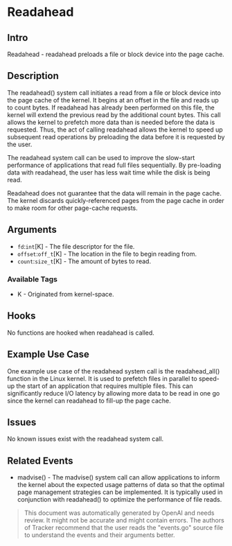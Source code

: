 
# Readahead

## Intro
Readahead - readahead preloads a file or block device into the page cache.

## Description
The readahead() system call initiates a read from a file or block device into the page cache of the kernel. It begins at an offset in the file and reads up to count bytes. If readahead has already been performed on this file, the kernel will extend the previous read by the additional count bytes. This call allows the kernel to prefetch more data than is needed before the data is requested. Thus, the act of calling readahead allows the kernel to speed up subsequent read operations by preloading the data before it is requested by the user.

The readahead system call can be used to improve the slow-start performance of applications that read full files sequentially. By pre-loading data with readahead, the user has less wait time while the disk is being read.

Readahead does not guarantee that the data will remain in the page cache. The kernel discards quickly-referenced pages from the page cache in order to make room for other page-cache requests.

## Arguments
* `fd`:`int`[K] - The file descriptor for the file. 
* `offset`:`off_t`[K] - The location in the file to begin reading from. 
* `count`:`size_t`[K] - The amount of bytes to read.

### Available Tags
* K - Originated from kernel-space.

## Hooks
No functions are hooked when readahead is called.

## Example Use Case
One example use case of the readahead system call is the readahead_all() function in the Linux kernel. It is used to prefetch files in parallel to speed-up the start of an application that requires multiple files. This can significantly reduce I/O latency by allowing more data to be read in one go since the kernel can readahead to fill-up the page cache.

## Issues
No known issues exist with the readahead system call.

## Related Events
* madvise() - The madvise() system call can allow applications to inform the kernel about the expected usage patterns of data so that the optimal page management strategies can be implemented. It is typically used in conjunction with readahead() to optimize the performance of file reads.

> This document was automatically generated by OpenAI and needs review. It might
> not be accurate and might contain errors. The authors of Tracker recommend that
> the user reads the "events.go" source file to understand the events and their
> arguments better.
